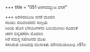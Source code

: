 +++
title = "051 ಅರಳಿದಮ್ಬುಜ ವನಕೆ"

+++
ಅರಳಿದಂಬುಜ ವನಕೆ ಮಂಜಿನ  
ಸರಿಯು ಸುರಿವಂದದಲಿ ಸುಗ್ಗಿಯ  
ಸಿರಿಯ ಹೊಸ ಬೆಳುದಿಂಗಳನು ಬಲುಮುಗಿಲು ಕವಿದಂತೆ  
ಚರನ ಬಿನ್ನಹಕರಸಿ ಮೊದಲಾ  
ಗಿರೆ ಸಮಸ್ತ ಸಖೀಜನದ ಮುಖ  
ಸರಸಿರುಹ ಬಾಡಿದವು ಮುಸುಕಿತು ಮೌನಮಯಜಲಧಿ    ॥51॥
